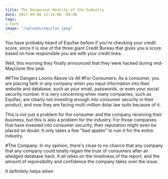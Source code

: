 ```yaml
---
title: The Dangerous Reality of the Industry
date: 2017-09-08 12:14:00 -04:00
tags:
- tech
image: "/uploads/equifax.jpeg"
---
```


You have probably heard of Equifax before if you're checking your credit score, since it is one of the three giant Credit Bureau that gives you a score based on how responsible you are with your credit lines.

Well, this morning they finally announced that they were hacked during mid-May/June this year.

##The Dangers Looms Above Us All
#For Consumers:
As a consumer, you are placing faith in any company when you input information into their website and database, such as your email, passwords, or even your social security number. It is very concerning when many companies, such as Equifax, are clearly not investing enough into consumer security in their product, and now they are facing multi-million dolar law suits because of it.

This is not just a problem for the consumer and the company receiving their business, but this is also a problem for the industry. For those companies that have invested into consumer security, their reputation might even be placed on doubt. It only takes a few "bad apples" to ruin it for the entire industry.

#The Company:
In my opinion, there's close to no chance that any company that any company could totally regain the trust of consumers after an alledged database hack. It all relies on the timeliness of the report, and the amount of reponsibility and confidence the company takes over the issue.

It definitely helps when 